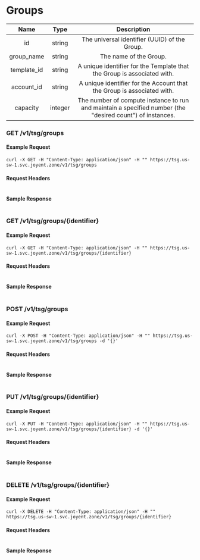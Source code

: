 # Groups

| Name          | Type      | Description                                                                                               |
| :-----------: | :-------: | :-----------:                                                                                             |
| id            | string    | The universal identifier (UUID) of the Group.                                                             |
| group_name    | string    | The name of the Group.                                                                                    |
| template_id   | string    | A unique identifier for the Template that the Group is associated with.                                   |
| account_id    | string    | A unique identifier for the Account that the Group is associated with.                                    |
| capacity      | integer   | The number of compute instance to run and maintain a specified number (the "desired count") of instances. |

### GET /v1/tsg/groups

#### Example Request

```
curl -X GET -H "Content-Type: application/json" -H "" https://tsg.us-sw-1.svc.joyent.zone/v1/tsg/groups
```


#### Request Headers 

```

```

#### Sample Response

```

```

### GET /v1/tsg/groups/{identifier}

#### Example Request

```
curl -X GET -H "Content-Type: application/json" -H "" https://tsg.us-sw-1.svc.joyent.zone/v1/tsg/groups/{identifier}
```


#### Request Headers 

```

```

#### Sample Response

```

```

### POST /v1/tsg/groups

#### Example Request

```
curl -X POST -H "Content-Type: application/json" -H "" https://tsg.us-sw-1.svc.joyent.zone/v1/tsg/groups -d '{}'

```


#### Request Headers 

```

```

#### Sample Response

```

```

### PUT /v1/tsg/groups/{identifier}

#### Example Request

```
curl -X PUT -H "Content-Type: application/json" -H "" https://tsg.us-sw-1.svc.joyent.zone/v1/tsg/groups/{identifier} -d '{}'
```


#### Request Headers 

```

```

#### Sample Response

```

```

### DELETE /v1/tsg/groups/{identifier}

#### Example Request

```
curl -X DELETE -H "Content-Type: application/json" -H "" https://tsg.us-sw-1.svc.joyent.zone/v1/tsg/groups/{identifier}
```


#### Request Headers 

```

```

#### Sample Response

```

```
